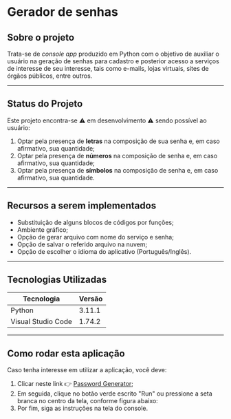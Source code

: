 # Gerador de senhas

## Sobre o projeto
Trata-se de *console app* produzido em Python com o objetivo de auxiliar o usuário na geração de senhas para cadastro e posterior acesso a serviços de interesse de seu interesse, tais como e-mails, lojas virtuais, sites de órgãos públicos, entre outros.

------------
## Status do Projeto
Este projeto encontra-se ⚠️ em desenvolvimento ⚠️ sendo possível ao usuário:
1. Optar pela presença de **letras** na composição de sua senha e, em caso afirmativo, sua quantidade;
2. Optar pela presença de **números** na composição de senha e, em caso afirmativo, sua quantidade;
3. Optar pela presença de **símbolos** na composição de senha e, em caso afirmativo, sua quantidade.

------------
## Recursos a serem implementados
- Substituição de alguns blocos de códigos por funções;
- Ambiente gráfico;
- Opção de gerar arquivo com nome do serviço e senha;
- Opção de salvar o referido arquivo na nuvem;
- Opção de escolher o idioma do aplicativo (Português/Inglês).

------------
## Tecnologias Utilizadas
| Tecnologia  | Versão  |
| ------------ | ------------ |
| Python | 3.11.1 |
| Visual Studio Code | 1.74.2 |

------------
## Como rodar esta aplicação
Caso tenha interesse em utilizar a aplicação, você deve:
1. Clicar neste link 👉 [Password Generator](https://replit.com/@alfernabreu/Password-Generator "Password Generator");
2. Em seguida, clique no botão verde escrito "Run" ou pressione a seta branca no centro da tela, conforme figura abaixo: 
3. Por fim, siga as instruções na tela do console.